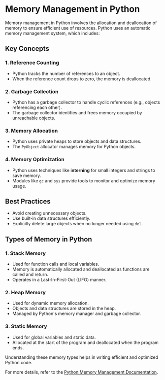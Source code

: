 # Memory Management in Python

Memory management in Python involves the allocation and deallocation of memory to ensure efficient use of resources. Python uses an automatic memory management system, which includes:

## Key Concepts

### 1. **Reference Counting**
- Python tracks the number of references to an object.
- When the reference count drops to zero, the memory is deallocated.

### 2. **Garbage Collection**
- Python has a garbage collector to handle cyclic references (e.g., objects referencing each other).
- The garbage collector identifies and frees memory occupied by unreachable objects.

### 3. **Memory Allocation**
- Python uses private heaps to store objects and data structures.
- The `PyObject` allocator manages memory for Python objects.

### 4. **Memory Optimization**
- Python uses techniques like **interning** for small integers and strings to save memory.
- Modules like `gc` and `sys` provide tools to monitor and optimize memory usage.

## Best Practices
- Avoid creating unnecessary objects.
- Use built-in data structures efficiently.
- Explicitly delete large objects when no longer needed using `del`.


## Types of Memory in Python

### 1. **Stack Memory**
- Used for function calls and local variables.
- Memory is automatically allocated and deallocated as functions are called and return.
- Operates in a Last-In-First-Out (LIFO) manner.

### 2. **Heap Memory**
- Used for dynamic memory allocation.
- Objects and data structures are stored in the heap.
- Managed by Python's memory manager and garbage collector.

### 3. **Static Memory**
- Used for global variables and static data.
- Allocated at the start of the program and deallocated when the program ends.

Understanding these memory types helps in writing efficient and optimized Python code.

For more details, refer to the [Python Memory Management Documentation](https://docs.python.org/3/c-api/memory.html).
